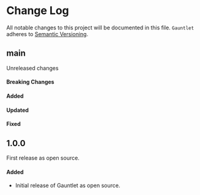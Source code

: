 # Change Log

All notable changes to this project will be documented in this file.
`Gauntlet` adheres to [Semantic Versioning](https://semver.org/).

## main

Unreleased changes

#### Breaking Changes

#### Added

#### Updated

#### Fixed

## 1.0.0

First release as open source.

#### Added

- Initial release of Gauntlet as open source.
